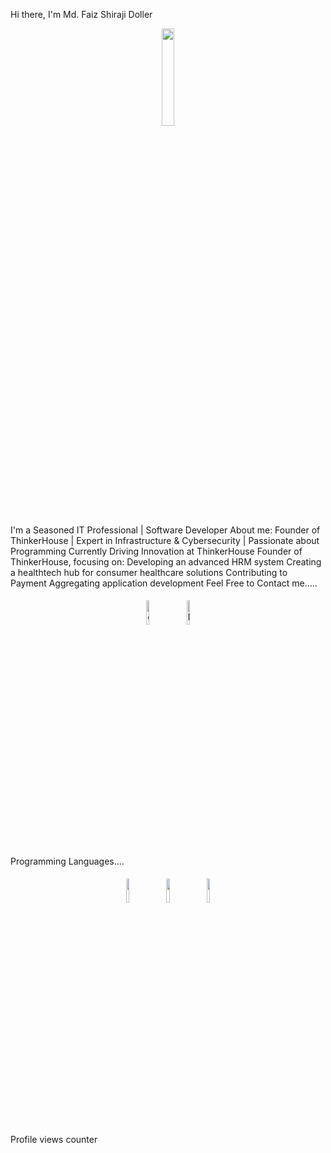 Hi there, I'm Md. Faiz Shiraji Doller

<p align="center">
<img width="20%" src="https://img.icons8.com/ios-filled/96/000000/programming.png"/>
</p>
I'm a Seasoned IT Professional | Software Developer
About me: Founder of ThinkerHouse | Expert in Infrastructure & Cybersecurity | Passionate about Programming
Currently Driving Innovation at ThinkerHouse
Founder of ThinkerHouse, focusing on:
Developing an advanced HRM system
Creating a healthtech hub for consumer healthcare solutions
Contributing to Payment Aggregating application development
Feel Free to Contact me.....
<p align="center">
	<a href="https://github.com/faizshiraji"><img alt="github" width="10%" style="padding:5px" src="https://img.icons8.com/clouds/100/000000/github.png"/></a>
	<a href="https://www.linkedin.com/in/md-faiz-shiraji-doller-1b2075206/"><img alt="linkedin" width="10%" style="padding:5px" src="https://img.icons8.com/clouds/100/000000/linkedin.png"/></a>
</p>
Programming Languages....
<p align="center">
	<img width="10%" style="padding:5px" src="https://img.icons8.com/color/144/000000/java-coffee-cup-logo.png"/>
	<img width="10%" style="padding:5px" src="https://img.icons8.com/color/144/000000/python.png"/>
	<img width="10%" style="padding:5px" src="https://img.icons8.com/color/144/000000/php.png"/>
</p>
Profile views counter
